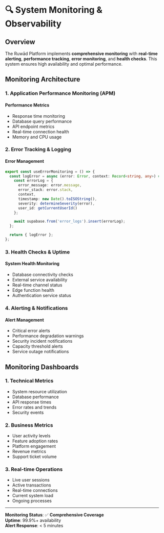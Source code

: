 # 🔍 System Monitoring & Observability

## Overview

The Ruwād Platform implements **comprehensive monitoring** with **real-time alerting**, **performance tracking**, **error monitoring**, and **health checks**. This system ensures high availability and optimal performance.

## Monitoring Architecture

### 1. **Application Performance Monitoring (APM)**

#### Performance Metrics
- Response time monitoring
- Database query performance
- API endpoint metrics
- Real-time connection health
- Memory and CPU usage

### 2. **Error Tracking & Logging**

#### Error Management
```typescript
export const useErrorMonitoring = () => {
  const logError = async (error: Error, context: Record<string, any>) => {
    const errorLog = {
      error_message: error.message,
      error_stack: error.stack,
      context,
      timestamp: new Date().toISOString(),
      severity: determineSeverity(error),
      user_id: getCurrentUserId()
    };

    await supabase.from('error_logs').insert(errorLog);
  };

  return { logError };
};
```

### 3. **Health Checks & Uptime**

#### System Health Monitoring
- Database connectivity checks
- External service availability
- Real-time channel status
- Edge function health
- Authentication service status

### 4. **Alerting & Notifications**

#### Alert Management
- Critical error alerts
- Performance degradation warnings
- Security incident notifications
- Capacity threshold alerts
- Service outage notifications

## Monitoring Dashboards

### 1. **Technical Metrics**
- System resource utilization
- Database performance
- API response times
- Error rates and trends
- Security events

### 2. **Business Metrics**
- User activity levels
- Feature adoption rates
- Platform engagement
- Revenue metrics
- Support ticket volume

### 3. **Real-time Operations**
- Live user sessions
- Active transactions
- Real-time connections
- Current system load
- Ongoing processes

---

**Monitoring Status**: ✅ **Comprehensive Coverage**  
**Uptime**: 99.9%+ availability  
**Alert Response**: < 5 minutes